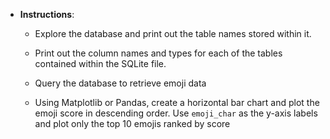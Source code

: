 * **Instructions**:

  * Explore the database and print out the table names stored within it.

  * Print out the column names and types for each of the tables contained within the SQLite file.

  * Query the database to retrieve emoji data

  * Using Matplotlib or Pandas, create a horizontal bar chart and plot the emoji score in descending order. Use `emoji_char` as the y-axis labels and plot only the top 10 emojis ranked by score
